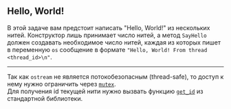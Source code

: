 ## Hello, World!

В этой задаче вам предстоит написать "Hello, World!" из нескольких нитей. Конструктор лишь принимает число нитей, а метод `SayHello` должен создавать необходимое число нитей, каждая из которых пишет в переменную `os` сообщение в формате `"Hello, World! From thread <thread_id>\n"`.  

---

Так как `ostream` не является потокобезопасным (thread-safe), то доступ к нему нужно ограничить через [`mutex`](https://en.cppreference.com/w/cpp/thread/mutex).  
Для получения id текущей нити нужно вызвать функцию [`get_id`](https://en.cppreference.com/w/cpp/thread/get_id) из стандартной библиотеки.
